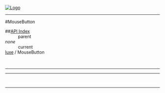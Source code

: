 
[![Logo](../../images/logo.png)](../../index.html)

---

#MouseButton


##[API Index](../../api/index.html#luxe)   
&emsp;&emsp;&emsp;parent    
_none_   
&emsp;&emsp;&emsp;current    
[luxe](./) / MouseButton

<br/>

---




---



&nbsp;
&nbsp;
&nbsp;

---  


&nbsp;   
&nbsp;   